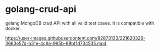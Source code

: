# golang-crud-api
golang MongoDB crud API with all valid test cases. It is compatible with docker.


https://user-images.githubusercontent.com/82873133/221620326-3663e57d-b31e-4c9a-965b-68bf1d734535.mp4


